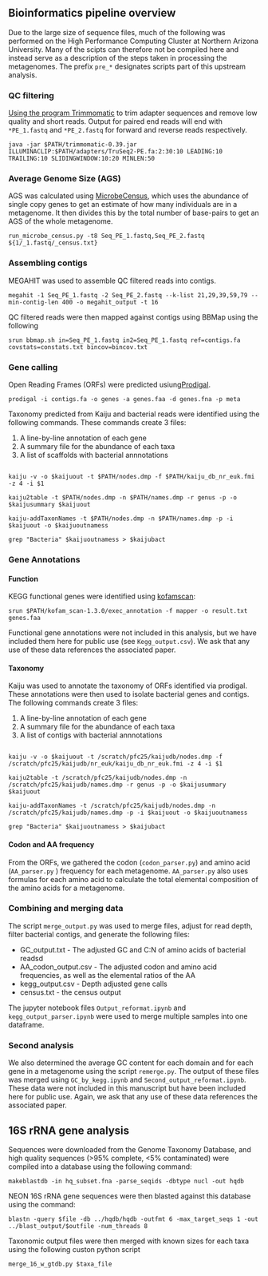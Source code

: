 ## Bioinformatics pipeline overview

Due to the large size of sequence files, much of the following was performed on the High Performance Computing Cluster at Northern Arizona University. Many of the scipts can therefore not be compiled here and instead serve as a description of the steps taken in processing the metagenomes. The prefix `pre_*`  designates scripts part of this upstream analysis.

### QC filtering


[Using the program Trimmomatic](http://www.usadellab.org/cms/?page=trimmomatic) to trim adapter sequences and remove low quality and short reads. Output for paired end reads will end with `*PE_1.fastq` and `*PE_2.fastq` for forward and reverse reads respectively. 

```
java -jar $PATH/trimmomatic-0.39.jar ILLUMINACLIP:$PATH/adapters/TruSeq2-PE.fa:2:30:10 LEADING:10 TRAILING:10 SLIDINGWINDOW:10:20 MINLEN:50
```


### Average Genome Size (AGS)

AGS was calculated using [MicrobeCensus](https://github.com/snayfach/MicrobeCensus), which uses the abundance of single copy genes to get an estimate of how many individuals are in a metagenome. It then divides this by the total number of base-pairs to get an AGS of the whole metagenome. 

```
run_microbe_census.py -t8 Seq_PE_1.fastq,Seq_PE_2.fastq ${1/_1.fastq/_census.txt}
```



### Assembling contigs

MEGAHIT was used to assemble QC filtered reads into contigs. 

```shell
megahit -1 Seq_PE_1.fastq -2 Seq_PE_2.fastq --k-list 21,29,39,59,79 --min-contig-len 400 -o megahit_output -t 16
```

QC filtered reads were then mapped against contigs using BBMap using the following

```shell
srun bbmap.sh in=Seq_PE_1.fastq in2=Seq_PE_1.fastq ref=contigs.fa covstats=constats.txt bincov=bincov.txt
```


### Gene calling

 Open Reading Frames (ORFs) were predicted usiung[Prodigal](https://github.com/hyattpd/Prodigal). 
```shell
prodigal -i contigs.fa -o genes -a genes.faa -d genes.fna -p meta
```

Taxonomy predicted from Kaiju and bacterial reads were identified using the following commands. These commands create 3 files: 
1) A line-by-line annotation of each gene
2) A summary file for the abundance of each taxa
3) A list of scaffolds with bacterial annnotations 

```shell

kaiju -v -o $kaijuout -t $PATH/nodes.dmp -f $PATH/kaiju_db_nr_euk.fmi -z 4 -i $1

kaiju2table -t $PATH/nodes.dmp -n $PATH/names.dmp -r genus -p -o $kaijusummary $kaijuout

kaiju-addTaxonNames -t $PATH/nodes.dmp -n $PATH/names.dmp -p -i $kaijuout -o $kaijuoutnamess

grep "Bacteria" $kaijuoutnamess > $kaijubact
```


### Gene Annotations

#### Function

KEGG functional genes were identified using [kofamscan](https://taylorreiter.github.io/2019-05-11-kofamscan/):

```shell
srun $PATH/kofam_scan-1.3.0/exec_annotation -f mapper -o result.txt genes.faa
```

Functional gene annotations were not included in this analysis, but we have included them here for public use (see `Kegg_output.csv`). We ask that any use of these data references the associated paper.

#### Taxonomy 

Kaiju was used to annotate the taxonomy of ORFs identified via prodigal. These annotations were then used to isolate bacterial genes and contigs.
The following commands create 3 files: 
1) A line-by-line annotation of each gene
2) A summary file for the abundance of each taxa
3) A list of contigs with bacterial annnotations 

```shell

kaiju -v -o $kaijuout -t /scratch/pfc25/kaijudb/nodes.dmp -f /scratch/pfc25/kaijudb/nr_euk/kaiju_db_nr_euk.fmi -z 4 -i $1

kaiju2table -t /scratch/pfc25/kaijudb/nodes.dmp -n /scratch/pfc25/kaijudb/names.dmp -r genus -p -o $kaijusummary $kaijuout

kaiju-addTaxonNames -t /scratch/pfc25/kaijudb/nodes.dmp -n /scratch/pfc25/kaijudb/names.dmp -p -i $kaijuout -o $kaijuoutnamess

grep "Bacteria" $kaijuoutnamess > $kaijubact
```

#### Codon and AA frequency

From the ORFs, we gathered the codon (`codon_parser.py`) and amino acid (`AA_parser.py` ) frequency for each metagenome. `AA_parser.py` also uses formulas for each amino acid to calculate the total elemental composition of the amino acids for a metagenome.  

### Combining and merging data

The script `merge_output.py` was used to merge files, adjust for read depth, filter bacterial contigs, and generate the following files:
* GC_output.txt - The adjusted GC and C:N of amino acids of bacterial readsd
* AA_codon_output.csv - The adjusted codon and amino acid frequencies, as well as the elemental ratios of the AA
* kegg_output.csv - Depth adjusted gene calls
* census.txt - the census output

The jupyter notebook files `Output_reformat.ipynb` and `kegg_output_parser.ipynb` were used to merge multiple samples into one dataframe. 

### Second analysis

We also determined the average GC content for each domain and for each gene in a metagenome using the script `remerge.py`. The output of these files was merged using `GC_by_kegg.ipynb` and `Second_output_reformat.ipynb`. These data were not included in this manuscript but have been included here for public use. Again, we ask that any use of these data references the associated paper. 


## 16S rRNA gene analysis

Sequences were downloaded from the Genome Taxonomy Database, and high quality sequences (>95% complete, <5% contaminated) were compiled into a database using the following command:
```
makeblastdb -in hq_subset.fna -parse_seqids -dbtype nucl -out hqdb
```
NEON 16S rRNA gene sequences were then blasted against this database using the command:
```
blastn -query $file -db ../hqdb/hqdb -outfmt 6 -max_target_seqs 1 -out ../blast_output/$outfile -num_threads 8
```
Taxonomic output files were then merged with known sizes for each taxa using the following custon python script
```
merge_16_w_gtdb.py $taxa_file
```

